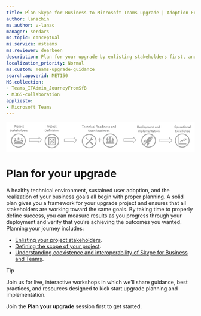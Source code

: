 ```yaml
---
title: Plan Skype for Business to Microsoft Teams upgrade | Adoption Framework
author: lanachin
ms.author: v-lanac
manager: serdars
ms.topic: conceptual
ms.service: msteams
ms.reviewer: dearbeen
description: Plan for your upgrade by enlisting stakeholders first, and then scoping the project. 
localization_priority: Normal
ms.custom: Teams-upgrade-guidance
search.appverid: MET150
MS.collection: 
- Teams_ITAdmin_JourneyFromSfB
- M365-collaboration
appliesto:
- Microsoft Teams
---
```


![Diagram of the Teams upgrade journey](media/upgrade-banner-main.png "Ensure your project is set up for success with the right project team. Define your project scope, goals, and timeline. Confirm both technical and user readiness. Execute your rollout plan. Maintain momentum to maximize results.")

# Plan for your upgrade

A healthy technical environment, sustained user adoption, and the realization of your business goals all begin with proper planning. A solid plan gives you a framework for your upgrade project and ensures that all stakeholders are working toward the same goals. By taking time to properly define success, you can measure results as you progress through your deployment and verify that you’re achieving the outcomes you wanted. Planning your journey includes:

- [Enlisting your project stakeholders](upgrade-enlist-stakeholders.md).
- [Defining the scope of your project](https://aka.ms/SkypetoTeams-Scope).
- [Understanding coexistence and interoperability of Skype for Business and Teams](https://aka.ms/SkypeToTeams-Coexist).

> [!TIP]
> Join us for live, interactive workshops in which we’ll share guidance, best practices, and resources designed to kick start upgrade planning and implementation.
>
> Join the **Plan your upgrade** session first to get started.
